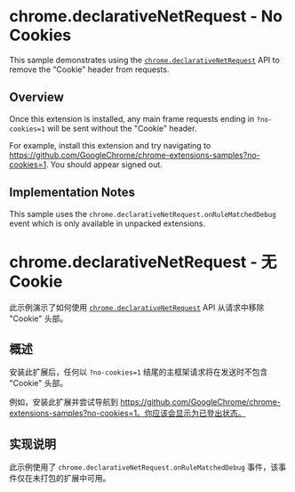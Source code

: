 # chrome.declarativeNetRequest - No Cookies

This sample demonstrates using the [`chrome.declarativeNetRequest`](https://developer.chrome.com/docs/extensions/reference/declarativeNetRequest/) API to remove the "Cookie" header from requests.

## Overview

Once this extension is installed, any main frame requests ending in `?no-cookies=1` will be sent without the "Cookie" header.

For example, install this extension and try navigating to https://github.com/GoogleChrome/chrome-extensions-samples?no-cookies=1. You should appear signed out.

## Implementation Notes

This sample uses the `chrome.declarativeNetRequest.onRuleMatchedDebug` event which is only available in unpacked extensions.

# chrome.declarativeNetRequest - 无Cookie

此示例演示了如何使用 [`chrome.declarativeNetRequest`](https://developer.chrome.com/docs/extensions/reference/declarativeNetRequest/) API 从请求中移除 "Cookie" 头部。

## 概述

安装此扩展后，任何以 `?no-cookies=1` 结尾的主框架请求将在发送时不包含 "Cookie" 头部。

例如，安装此扩展并尝试导航到 https://github.com/GoogleChrome/chrome-extensions-samples?no-cookies=1。你应该会显示为已登出状态。

## 实现说明

此示例使用了 `chrome.declarativeNetRequest.onRuleMatchedDebug` 事件，该事件仅在未打包的扩展中可用。
